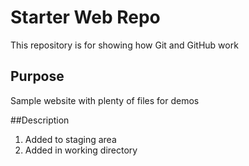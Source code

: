 # Starter Web Repo

This repository is for showing how Git and GitHub work

## Purpose

Sample website with plenty of files for demos

##Description
1. Added to staging area
2. Added in working directory
